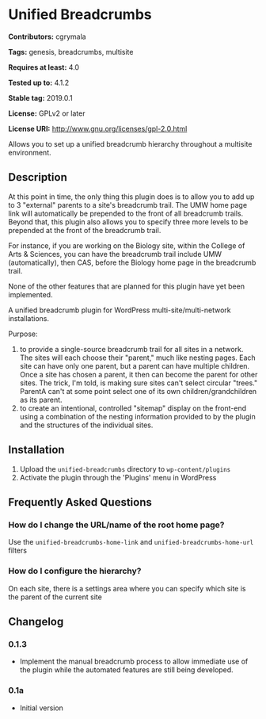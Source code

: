 # Unified Breadcrumbs #
**Contributors:** cgrymala

**Tags:** genesis, breadcrumbs, multisite

**Requires at least:** 4.0

**Tested up to:** 4.1.2

**Stable tag:** 2019.0.1

**License:** GPLv2 or later

**License URI:** http://www.gnu.org/licenses/gpl-2.0.html


Allows you to set up a unified breadcrumb hierarchy throughout a multisite environment.

## Description ##

At this point in time, the only thing this plugin does is to allow you to add up to 3 "external" parents to a site's breadcrumb trail. The UMW home page link will automatically be prepended to the front of all breadcrumb trails. Beyond that, this plugin also allows you to specify three more levels to be prepended at the front of the breadcrumb trail.

For instance, if you are working on the Biology site, within the College of Arts & Sciences, you can have the breadcrumb trail include UMW (automatically), then CAS, before the Biology home page in the breadcrumb trail.

None of the other features that are planned for this plugin have yet been implemented.

A unified breadcrumb plugin for WordPress multi-site/multi-network installations.

Purpose:

1. to provide a single-source breadcrumb trail for all sites in a network. The sites will each choose their "parent," much like nesting pages. Each site can have only one parent, but a parent can have multiple children. Once a site has chosen a parent, it then can become the parent for other sites. The trick, I'm told, is making sure sites can't select circular "trees." ParentA can't at some point select one of its own children/grandchildren as its parent.
1. to create an intentional, controlled "sitemap" display on the front-end using a combination of the nesting information provided to by the plugin and the structures of the individual sites.

## Installation ##

1. Upload the `unified-breadcrumbs` directory to `wp-content/plugins`
1. Activate the plugin through the 'Plugins' menu in WordPress

## Frequently Asked Questions ##

### How do I change the URL/name of the root home page? ###

Use the `unified-breadcrumbs-home-link` and `unified-breadcrumbs-home-url` filters

### How do I configure the hierarchy? ###

On each site, there is a settings area where you can specify which site is the parent of the current site

## Changelog ##

### 0.1.3 ###

* Implement the manual breadcrumb process to allow immediate use of the plugin while the automated features are still being developed.

### 0.1a ###

* Initial version
